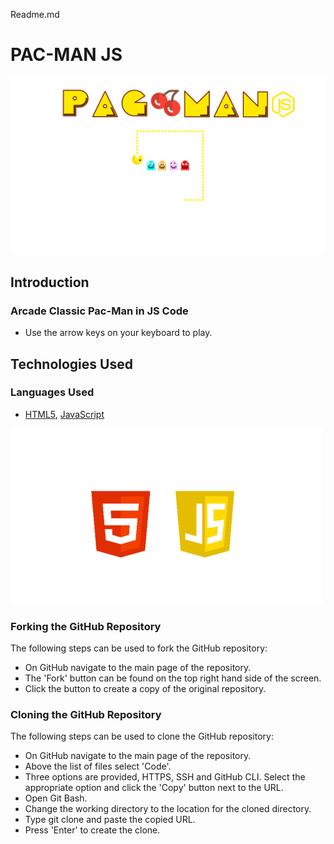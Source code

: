 Readme.md 

# **PAC-MAN JS**

![HTML5 JS](/assets/pac-man-js.png) 

## Introduction

### Arcade Classic Pac-Man in JS Code

* Use the arrow keys on your keyboard to play. 



## Technologies Used
 
### Languages Used
* [HTML5](https://en.wikipedia.org/wiki/HTML5), [JavaScript](https://en.wikipedia.org/wiki/JavaScript)

![HTML5 JS](/assets/html-js.png) 

### Forking the GitHub Repository

The following steps can be used to fork the GitHub repository:
* On GitHub navigate to the main page of the repository.
* The 'Fork' button can be found on the top right hand side of the screen.
* Click the button to create a copy of the original repository.

### Cloning the GitHub Repository

The following steps can be used to clone the GitHub repository:
* On GitHub navigate to the main page of the repository.
* Above the list of files select 'Code'.
* Three options are provided, HTTPS, SSH and GitHub CLI. Select the appropriate option and click the 'Copy' button next to the URL.
* Open Git Bash.
* Change the working directory to the location for the cloned directory.
* Type git clone and paste the copied URL.
* Press 'Enter' to create the clone.